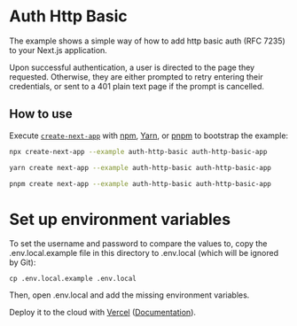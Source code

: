 # Auth Http Basic

The example shows a simple way of how to add http basic auth (RFC 7235) to your Next.js application.

Upon successful authentication, a user is directed to the page they requested. Otherwise, they are either prompted to retry entering their credentials, or sent to a 401 plain text page if the prompt is cancelled.

## How to use

Execute [`create-next-app`](https://github.com/vercel/next.js/tree/canary/packages/create-next-app) with [npm](https://docs.npmjs.com/cli/init), [Yarn](https://yarnpkg.com/lang/en/docs/cli/create/), or [pnpm](https://pnpm.io) to bootstrap the example:

```bash
npx create-next-app --example auth-http-basic auth-http-basic-app
```

```bash
yarn create next-app --example auth-http-basic auth-http-basic-app
```

```bash
pnpm create next-app --example auth-http-basic auth-http-basic-app
```

# Set up environment variables

To set the username and password to compare the values to, copy the .env.local.example file in this directory to .env.local (which will be ignored by Git):

```
cp .env.local.example .env.local
```

Then, open .env.local and add the missing environment variables.

Deploy it to the cloud with [Vercel](https://vercel.com/new?utm_source=github&utm_medium=readme&utm_campaign=next-example) ([Documentation](https://nextjs.org/docs/deployment)).
